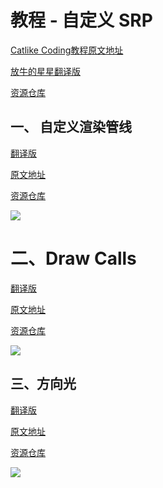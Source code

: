 # 教程 - 自定义 SRP

[Catlike Coding教程原文地址](https://catlikecoding.com/unity/tutorials/custom-srp/)

[放牛的星星翻译版](https://zhuanlan.zhihu.com/p/333275514)

[资源仓库](https://bitbucket.org/catlikecodingunitytutorials/)

## 一、 自定义渲染管线

[翻译版](https://zhuanlan.zhihu.com/p/334361243)

[原文地址](https://catlikecoding.com/unity/tutorials/custom-srp/custom-render-pipeline/)

[资源仓库](https://bitbucket.org/catlikecodingunitytutorials/custom-srp-01-custom-render-pipeline/src/master/)



![](https://catlikecoding.com/unity/tutorials/custom-srp/custom-render-pipeline/tutorial-image.jpg)



# 二、Draw Calls



[翻译版](https://zhuanlan.zhihu.com/p/334775155)

[原文地址](https://catlikecoding.com/unity/tutorials/custom-srp/draw-calls/)

[资源仓库](https://bitbucket.org/catlikecodingunitytutorials/custom-srp-02-draw-calls/src/master/)



![](https://catlikecoding.com/unity/tutorials/custom-srp/draw-calls/tutorial-image.jpg)



## 三、方向光



[翻译版](https://zhuanlan.zhihu.com/p/335664226)



[原文地址](https://catlikecoding.com/unity/tutorials/custom-srp/directional-lights/)



[资源仓库](https://bitbucket.org/catlikecodingunitytutorials/custom-srp-03-directional-lights/src)





![](https://catlikecoding.com/unity/tutorials/custom-srp/directional-lights/tutorial-image.jpg)